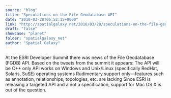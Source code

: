 ```yaml
---
source: "blog"
title: "Speculations on the File Geodatabase API"
date: "2010-03-28T06:52:15+0000"
link: "http://spatialgalaxy.net/2010/03/28/speculations-on-the-file-geodatabase-api/"
draft: "false"
showcase: "planet"
folder: "spatialgalaxy_net"
author: "Spatial Galaxy"
---
```


At the ESRI Developer Summit there was news of the File Geodatabase (FGDB) API. Based on the tweets from the summit it appears:
  The API will be C++ only
  API works on Windows and Unix/Linux (specifically RedHat, Solaris, SuSE) operating systems
  Rudimentary support only&mdash;features such as annotation, relationships, topologies, etc. are lacking
  Since ESRI is releasing a targeted API and a not a specification, support for Mac OS X is out of the question.
